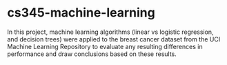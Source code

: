 # cs345-machine-learning

In this project, machine learning algorithms (linear vs logistic regression, and decision trees) were applied to the breast cancer dataset from the UCI Machine Learning Repository to evaluate any resulting differences in performance and draw conclusions based on these results. 

